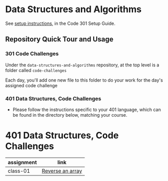 # Data Structures and Algorithms

See [setup instructions](https://codefellows.github.io/setup-guide/code-301/3-code-challenges), in the Code 301 Setup Guide.

## Repository Quick Tour and Usage

### 301 Code Challenges

Under the `data-structures-and-algorithms` repository, at the top level is a folder called `code-challenges`

Each day, you'll add one new file to this folder to do your work for the day's assigned code challenge

### 401 Data Structures, Code Challenges

- Please follow the instructions specific to your 401 language, which can be found in the directory below, matching your course.



# 401 Data Structures, Code Challenges

| assignment     | link                                                               | 
| --------       | ----------                                                         | 
| class-01       | [Reverse an array](https://github.com/dana-younis/data-structures-and-algorithms/blob/master/code-challenges/arrayReverse/README.md)                                        |

